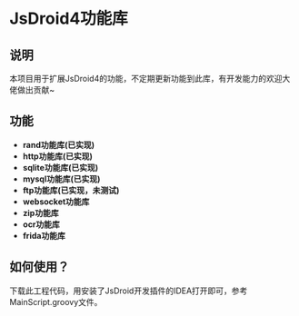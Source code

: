 # JsDroid4功能库
## 说明
本项目用于扩展JsDroid4的功能，不定期更新功能到此库，有开发能力的欢迎大佬做出贡献~
## 功能
- **rand功能库(已实现)**
- **http功能库(已实现)**
- **sqlite功能库(已实现)**
- **mysql功能库(已实现)**
- **ftp功能库(已实现，未测试)**
- **websocket功能库**
- **zip功能库**
- **ocr功能库**
- **frida功能库**

## 如何使用？
  下载此工程代码，用安装了JsDroid开发插件的IDEA打开即可，参考MainScript.groovy文件。
  